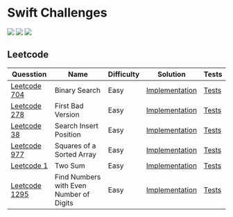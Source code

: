 # Swift Challenges
![](https://img.shields.io/badge/languages-Swift-orange.svg) ![](https://github.com/markohara/swift-challenges/actions/workflows/build.yml/badge.svg) ![](https://github.com/markohara/swift-challenges/actions/workflows/test.yml/badge.svg)


## Leetcode
| Quesstion | Name | Difficulty | Solution | Tests |
|----------|------| ----------| ----------| ----------|
| [Leetcode 704](https://leetcode.com/problems/binary-search/)| Binary Search | Easy |[Implementation](./swift-challenges/Leetcode/LC-704.swift) | [Tests](./swift-challengesTests/Leetcode/LC-704Tests.swift) 
| [Leetcode 278](https://leetcode.com/problems/first-bad-version/)| First Bad Version | Easy |[Implementation](./swift-challenges/Leetcode/LC-278.swift) | [Tests](./swift-challengesTests/Leetcode/LC-278Tests.swift) 
| [Leetcode 38](https://leetcode.com/problems/search-insert-position/)| Search Insert Position | Easy |[Implementation](./swift-challenges/Leetcode/LC-38.swift) | [Tests](./swift-challengesTests/Leetcode/LC-38Tests.swift) 
| [Leetcode 977](https://leetcode.com/problems/squares-of-a-sorted-array/)| Squares of a Sorted Array | Easy |[Implementation](./swift-challenges/Leetcode/LC-977.swift) | [Tests](./swift-challengesTests/Leetcode/LC-977Tests.swift) 
| [Leetcode 1](https://leetcode.com/problems/two-sum/)| Two Sum | Easy |[Implementation](./swift-challenges/Leetcode/LC-1.swift) | [Tests](./swift-challengesTests/Leetcode/LC-1Tests.swift) 
| [Leetcode 1295](https://leetcode.com/problems/find-numbers-with-even-number-of-digits/)| Find Numbers with Even Number of Digits| Easy |[Implementation](./swift-challenges/Leetcode/LC-1295.swift) | [Tests](./swift-challengesTests/Leetcode/LC-1295Tests.swift) 